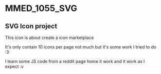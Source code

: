 # MMED_1055_SVG
<h2>SVG Icon project</h2
<p>This icon is about create a icon marketplace</p>

<p>It's only contain 10 icons per page not much but it's some work I tried to do :3</p>

<p>I learn some JS code from a reddit page home it work and it work as I expect :v</p>
